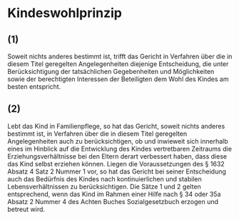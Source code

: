 # Kindeswohlprinzip



## (1)

 Soweit nichts anderes bestimmt ist, trifft das Gericht in Verfahren über die in diesem Titel geregelten Angelegenheiten diejenige Entscheidung, die unter Berücksichtigung der tatsächlichen Gegebenheiten und Möglichkeiten sowie der berechtigten Interessen der Beteiligten dem Wohl des Kindes am besten entspricht.

## (2)

 Lebt das Kind in Familienpflege, so hat das Gericht, soweit nichts anderes bestimmt ist, in Verfahren über die in diesem Titel geregelten Angelegenheiten auch zu berücksichtigen, ob und inwieweit sich innerhalb eines im Hinblick auf die Entwicklung des Kindes vertretbaren Zeitraums die Erziehungsverhältnisse bei den Eltern derart verbessert haben, dass diese das Kind selbst erziehen können. Liegen die Voraussetzungen des § 1632 Absatz 4 Satz 2 Nummer 1 vor, so hat das Gericht bei seiner Entscheidung auch das Bedürfnis des Kindes nach kontinuierlichen und stabilen Lebensverhältnissen zu berücksichtigen. Die Sätze 1 und 2 gelten entsprechend, wenn das Kind im Rahmen einer Hilfe nach § 34 oder 35a Absatz 2 Nummer 4 des Achten Buches Sozialgesetzbuch erzogen und betreut wird. 

